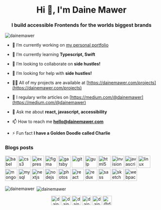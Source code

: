 <h1 align="center">Hi 👋, I'm Daine Mawer</h1>
<h3 align="center">I build accessible Frontends for the worlds biggest brands</h3>

<p align="left"> <img src="https://komarev.com/ghpvc/?username=dainemawer" alt="dainemawer" /> </p>

- 🔭 I’m currently working on [my personal portfolio](https://dainemawer.com)

- 🌱 I’m currently learning **Typescript, Swift**

- 👯 I’m looking to collaborate on **side hustles!**

- 🤝 I’m looking for help with **side hustles!**

- 👨‍💻 All of my projects are available at [https://dainemawer.com/projects](https://dainemawer.com/projects)

- 📝 I regulary write articles on [https://medium.com/@dainemawer](https://medium.com/@dainemawer)

- 💬 Ask me about **react, javascript, accessibility**

- 📫 How to reach me **hello@dainemawer.com**

- ⚡ Fun fact **I have a Golden Doodle called Charlie**

### Blogs posts
<!-- BLOG-POST-LIST:START -->
<!-- BLOG-POST-LIST:END -->

<p align="left"><img src="https://www.vectorlogo.zone/logos/babeljs/babeljs-icon.svg" alt="babel" width="40" height="40"/> <img src="https://devicons.github.io/devicon/devicon.git/icons/css3/css3-original-wordmark.svg" alt="css3" width="40" height="40"/> <img src="https://devicons.github.io/devicon/devicon.git/icons/express/express-original-wordmark.svg" alt="express" width="40" height="40"/> <img src="https://www.vectorlogo.zone/logos/figma/figma-icon.svg" alt="figma" width="40" height="40"/> <img src="https://www.vectorlogo.zone/logos/gatsbyjs/gatsbyjs-icon.svg" alt="gatsby" width="40" height="40"/> <img src="https://www.vectorlogo.zone/logos/git-scm/git-scm-icon.svg" alt="git" width="40" height="40"/> <img src="https://devicons.github.io/devicon/devicon.git/icons/gulp/gulp-plain.svg" alt="gulp" width="40" height="40"/> <img src="https://devicons.github.io/devicon/devicon.git/icons/html5/html5-original-wordmark.svg" alt="html5" width="40" height="40"/> <img src="https://www.vectorlogo.zone/logos/invisionapp/invisionapp-icon.svg" alt="invision" width="40" height="40"/> <img src="https://devicons.github.io/devicon/devicon.git/icons/javascript/javascript-original.svg" alt="javascript" width="40" height="40"/> <img src="https://devicons.github.io/devicon/devicon.git/icons/linux/linux-original.svg" alt="linux" width="40" height="40"/> <img src="https://devicons.github.io/devicon/devicon.git/icons/mongodb/mongodb-original-wordmark.svg" alt="mongodb" width="40" height="40"/> <img src="https://devicons.github.io/devicon/devicon.git/icons/mysql/mysql-original-wordmark.svg" alt="mysql" width="40" height="40"/> <img src="https://cdn.worldvectorlogo.com/logos/nextjs-3.svg" alt="nextjs" width="40" height="40"/> <img src="https://devicons.github.io/devicon/devicon.git/icons/nodejs/nodejs-original-wordmark.svg" alt="nodejs" width="40" height="40"/> <img src="https://devicons.github.io/devicon/devicon.git/icons/photoshop/photoshop-plain.svg" alt="photoshop" width="40" height="40"/> <img src="https://devicons.github.io/devicon/devicon.git/icons/react/react-original-wordmark.svg" alt="react" width="40" height="40"/> <img src="https://devicons.github.io/devicon/devicon.git/icons/redux/redux-original.svg" alt="redux" width="40" height="40"/> <img src="https://devicons.github.io/devicon/devicon.git/icons/sass/sass-original.svg" alt="sass" width="40" height="40"/> <img src="https://www.vectorlogo.zone/logos/sketchapp/sketchapp-icon.svg" alt="sketch" width="40" height="40"/> <img src="https://devicons.github.io/devicon/devicon.git/icons/webpack/webpack-original.svg" alt="webpack" width="40" height="40"/></p><p><img align="left" src="https://github-readme-stats.vercel.app/api/top-langs/?username=dainemawer&layout=compact&hide=html" alt="dainemawer" /></p>

<p>&nbsp;<img align="center" src="https://github-readme-stats.vercel.app/api?username=dainemawer&show_icons=true" alt="dainemawer" /></p>

<p align="center">
<a href="https://codepen.io/dainemawer" target="blank"><img align="center" src="https://cdn.jsdelivr.net/npm/simple-icons@3.0.1/icons/codepen.svg" alt="dainemawer" height="30" width="30" /></a>
<a href="https://dev.to/dainemawer" target="blank"><img align="center" src="https://cdn.jsdelivr.net/npm/simple-icons@3.0.1/icons/dev-dot-to.svg" alt="dainemawer" height="30" width="30" /></a>
<a href="https://twitter.com/dainemawer" target="blank"><img align="center" src="https://cdn.jsdelivr.net/npm/simple-icons@3.0.1/icons/twitter.svg" alt="dainemawer" height="30" width="30" /></a>
<a href="https://linkedin.com/in/dainemawer" target="blank"><img align="center" src="https://cdn.jsdelivr.net/npm/simple-icons@3.0.1/icons/linkedin.svg" alt="dainemawer" height="30" width="30" /></a>
<a href="https://instagram.com/dainemawer" target="blank"><img align="center" src="https://cdn.jsdelivr.net/npm/simple-icons@3.0.1/icons/instagram.svg" alt="dainemawer" height="30" width="30" /></a>
<a href="https://medium.com/@dainemawer" target="blank"><img align="center" src="https://cdn.jsdelivr.net/npm/simple-icons@3.0.1/icons/medium.svg" alt="@dainemawer" height="30" width="30" /></a>
</p>
